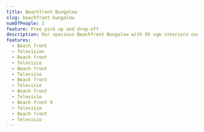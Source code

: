 ```yaml
---
title: Beachfront Bungalow
slug: beachfront-bungalow
numOfPeople: 2
feature: Free pick up and drop-off
description: Our spacious Beachfront Bungalow with 95 sqm interiors overlook their own stretch of the shore in our secluded emerald bay. Encircled by dozens of Rose Myrtle trees, each of the 14 bungalows boasts a distinct design of Phu Quoc traditional beach home with handmade furniture, modern amenities, roman bathtubs, rain showers and private terraces, it doesn’t get any more romantic than this.
features:
  - Beach front
  - Television
  - Beach front
  - Televisio
  - Beach front
  - Televisio
  - Beach front
  - Televisio
  - Beach front
  - Televisio
  - Beach front 9
  - Televisio
  - Beach front
  - Televisio
---
```

